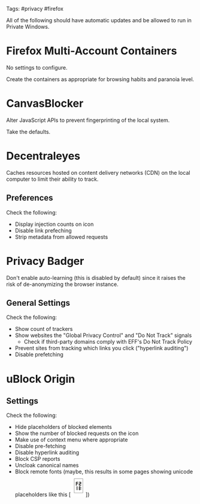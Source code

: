 Tags: #privacy #firefox

All of the following should have automatic updates and be allowed to run in Private Windows.

# Firefox Multi-Account Containers
No settings to configure.

Create the containers as appropriate for browsing habits and paranoia level.
# CanvasBlocker
Alter JavaScript APIs to prevent fingerprinting of the local system.

Take the defaults.
# Decentraleyes
Caches resources hosted on content delivery networks (CDN) on the local computer to limit their ability to track.

## Preferences
Check the following:
- Display injection counts on icon
- Disable link prefeching
- Strip metadata from allowed requests

# Privacy Badger
Don't enable auto-learning (this is disabled by default) since it raises the risk of de-anonymizing the browser instance.

## General Settings
Check the following:
- Show count of trackers
- Show websites the "Global Privacy Control" and "Do Not Track" signals
    - Check if third-party domains comply with EFF's Do Not Track Policy
- Prevent sites from tracking which links you click ("hyperlink auditing")
- Disable prefetching
# uBlock Origin
## Settings
Check the following:
- Hide placeholders of blocked elements
- Show the number of blocked requests on the icon
- Make use of context menu where appropriate
- Disable pre-fetching
- Disable hyperlink auditing
- Block CSP reports
- Uncloak canonical names
- Block remote fonts (maybe, this results in some pages showing unicode placeholders like this [![Missing Font Placeholder](resources/browser-missing-font-example.png)])